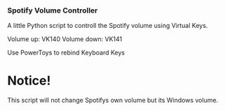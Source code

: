 ### Spotify Volume Controller

A little Python script to controll the Spotify volume using Virtual Keys.

Volume up: VK140
Volume down: VK141

Use PowerToys to rebind Keyboard Keys

# Notice!

This script will not change Spotifys own volume but its Windows volume.
